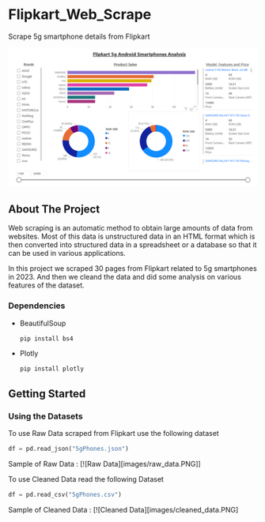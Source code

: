 # Flipkart_Web_Scrape
Scrape 5g smartphone details from Flipkart

<div align="center">
  <a href="">
    <img src="images/powerbi.PNG" alt="Logo">
  </a>
</div>

## About The Project

Web scraping is an automatic method to obtain large amounts of data from websites. Most of this data is unstructured data in an HTML format which is then converted into structured data in a spreadsheet or a database so that it can be used in various applications.

In this project we scraped 30 pages from Flipkart related to 5g smartphones in 2023. And then we cleand the data and did some analysis on various features of the dataset.

### Dependencies
* BeautifulSoup
  ```python
  pip install bs4
  ```
* Plotly
  ```python
  pip install plotly
  ```

## Getting Started

### Using the Datasets
  To use Raw Data scraped from Flipkart use the following dataset
  ```python
  df = pd.read_json("5gPhones.json")
  ```
  Sample of Raw Data :
  [![Raw Data][images/raw_data.PNG]]
  
  To use Cleaned Data read the following Dataset
  ```python
  df = pd.read_csv("5gPhones.csv") 
  ```
  Sample of Cleaned Data :
  [![Cleaned Data][images/cleaned_data.PNG]
